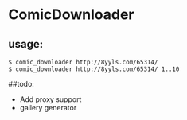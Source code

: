 # ComicDownloader

## usage:
```
$ comic_downloader http://8yyls.com/65314/
$ comic_downloader http://8yyls.com/65314/ 1..10
```

##todo:
 - Add proxy support
 - gallery generator

